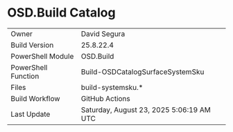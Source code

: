 ﻿# OSD.Build Catalog

| | |
|-|-|
| Owner | David Segura |
| Build Version | 25.8.22.4 |
| PowerShell Module | OSD.Build |
| PowerShell Function | Build-OSDCatalogSurfaceSystemSku |
| Files | build-systemsku.* |
| Build Workflow | GitHub Actions |
| Last Update | Saturday, August 23, 2025 5:06:19 AM UTC |
